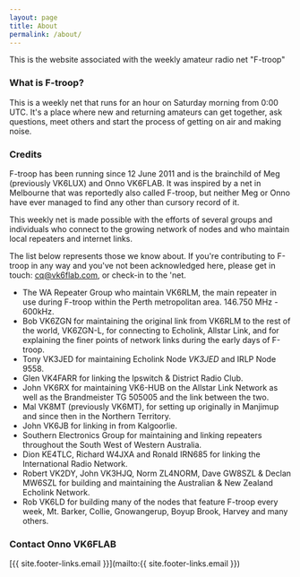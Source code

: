 ```yaml
---
layout: page
title: About
permalink: /about/
---
```


This is the website associated with the weekly amateur radio net "F-troop"

### What is F-troop?

This is a weekly net that runs for an hour on Saturday morning from 0:00 UTC. It's a place where new and returning amateurs can get together, ask questions, meet others and start the process of getting on air and making noise.

### Credits

F-troop has been running since 12 June 2011 and is the brainchild of Meg (previously VK6LUX) and Onno VK6FLAB. It was inspired by a net in Melbourne that was reportedly also called F-troop, but neither Meg or Onno have ever managed to find any other than cursory record of it.

This weekly net is made possible with the efforts of several groups and individuals who connect to the growing network of nodes and who maintain local repeaters and internet links.

The list below represents those we know about. If you're contributing to F-troop in any way and you've not been acknowledged here, please get in touch: cq@vk6flab.com, or check-in to the 'net.

* The WA Repeater Group who maintain VK6RLM, the main repeater in use during F-troop within the Perth metropolitan area. 146.750 MHz - 600kHz.
* Bob VK6ZGN for maintaining the original link from VK6RLM to the rest of the world, VK6ZGN-L, for connecting to Echolink, Allstar Link, and for explaining the finer points of network links during the early days of F-troop.
* Tony VK3JED for maintaining Echolink Node *VK3JED* and IRLP Node 9558.
* Glen VK4FARR for linking the Ipswitch & District Radio Club.
* John VK6RX for maintaining VK6-HUB on the Allstar Link Network as well as the Brandmeister TG 505005 and the link between the two.
* Mal VK8MT (previously VK6MT), for setting up originally in Manjimup and since then in the Northern Territory.
* John VK6JB for linking in from Kalgoorlie.
* Southern Electronics Group for maintaining and linking repeaters throughout the South West of Western Australia.
* Dion KE4TLC, Richard W4JXA and Ronald IRN685 for linking the International Radio Network.
* Robert VK2DY, John VK3HJQ, Norm ZL4NORM, Dave GW8SZL & Declan MW6SZL for building and maintaining the Australian & New Zealand Echolink Network.
* Rob VK6LD for building many of the nodes that feature F-troop every week, Mt. Barker, Collie, Gnowangerup, Boyup Brook, Harvey and many others.

### Contact Onno VK6FLAB

[{{ site.footer-links.email }}](mailto:{{ site.footer-links.email }})
